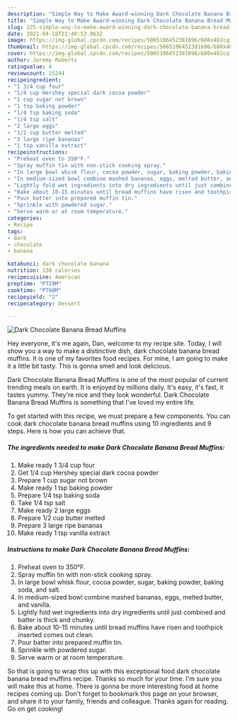 ```yaml
---
description: "Simple Way to Make Award-winning Dark Chocolate Banana Bread Muffins"
title: "Simple Way to Make Award-winning Dark Chocolate Banana Bread Muffins"
slug: 225-simple-way-to-make-award-winning-dark-chocolate-banana-bread-muffins
date: 2021-04-18T22:40:53.863Z
image: https://img-global.cpcdn.com/recipes/5065106452381696/680x482cq70/dark-chocolate-banana-bread-muffins-recipe-main-photo.jpg
thumbnail: https://img-global.cpcdn.com/recipes/5065106452381696/680x482cq70/dark-chocolate-banana-bread-muffins-recipe-main-photo.jpg
cover: https://img-global.cpcdn.com/recipes/5065106452381696/680x482cq70/dark-chocolate-banana-bread-muffins-recipe-main-photo.jpg
author: Jeremy Roberts
ratingvalue: 4
reviewcount: 15244
recipeingredient:
- "1 3/4 cup four"
- "1/4 cup Hershey special dark cocoa powder"
- "1 cup sugar not brown"
- "1 tsp baking powder"
- "1/4 tsp baking soda"
- "1/4 tsp salt"
- "2 large eggs"
- "1/2 cup butter melted"
- "3 large ripe bananas"
- "1 tsp vanilla extract"
recipeinstructions:
- "Preheat oven to 350°F."
- "Spray muffin tin with non-stick cooking spray."
- "In large bowl whisk flour, cocoa powder, sugar, baking powder, baking soda, and salt."
- "In medium-sized bowl combine mashed bananas, eggs, melted butter, and vanilla."
- "Lightly fold wet ingredients into dry ingredients until just combined and batter is thick and chunky."
- "Bake about 10-15 minutes until bread muffins have risen and toothpick inserted comes out clean."
- "Pour batter into prepared muffin tin."
- "Sprinkle with powdered sugar."
- "Serve warm or at room temperature."
categories:
- Recipe
tags:
- dark
- chocolate
- banana

katakunci: dark chocolate banana 
nutrition: 130 calories
recipecuisine: American
preptime: "PT29M"
cooktime: "PT60M"
recipeyield: "2"
recipecategory: Dessert

---
```



![Dark Chocolate Banana Bread Muffins](https://img-global.cpcdn.com/recipes/5065106452381696/680x482cq70/dark-chocolate-banana-bread-muffins-recipe-main-photo.jpg)

Hey everyone, it's me again, Dan, welcome to my recipe site. Today, I will show you a way to make a distinctive dish, dark chocolate banana bread muffins. It is one of my favorites food recipes. For mine, I am going to make it a little bit tasty. This is gonna smell and look delicious.



Dark Chocolate Banana Bread Muffins is one of the most popular of current trending meals on earth. It is enjoyed by millions daily. It's easy, it's fast, it tastes yummy. They're nice and they look wonderful. Dark Chocolate Banana Bread Muffins is something that I've loved my entire life.


To get started with this recipe, we must prepare a few components. You can cook dark chocolate banana bread muffins using 10 ingredients and 9 steps. Here is how you can achieve that.

<!--inarticleads1-->

##### The ingredients needed to make Dark Chocolate Banana Bread Muffins:

1. Make ready 1 3/4 cup four
1. Get 1/4 cup Hershey special dark cocoa powder
1. Prepare 1 cup sugar not brown
1. Make ready 1 tsp baking powder
1. Prepare 1/4 tsp baking soda
1. Take 1/4 tsp salt
1. Make ready 2 large eggs
1. Prepare 1/2 cup butter melted
1. Prepare 3 large ripe bananas
1. Make ready 1 tsp vanilla extract




<!--inarticleads2-->

##### Instructions to make Dark Chocolate Banana Bread Muffins:

1. Preheat oven to 350°F.
1. Spray muffin tin with non-stick cooking spray.
1. In large bowl whisk flour, cocoa powder, sugar, baking powder, baking soda, and salt.
1. In medium-sized bowl combine mashed bananas, eggs, melted butter, and vanilla.
1. Lightly fold wet ingredients into dry ingredients until just combined and batter is thick and chunky.
1. Bake about 10-15 minutes until bread muffins have risen and toothpick inserted comes out clean.
1. Pour batter into prepared muffin tin.
1. Sprinkle with powdered sugar.
1. Serve warm or at room temperature.




So that is going to wrap this up with this exceptional food dark chocolate banana bread muffins recipe. Thanks so much for your time. I'm sure you will make this at home. There is gonna be more interesting food at home recipes coming up. Don't forget to bookmark this page on your browser, and share it to your family, friends and colleague. Thanks again for reading. Go on get cooking!
